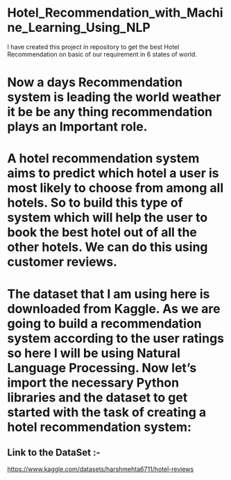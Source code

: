 # Hotel_Recommendation_with_Machine_Learning_Using_NLP
I have created this project in repository to get the best Hotel Recommendation on basic of our requirement in 6 states of world.

# Now a days Recommendation system is leading the world weather it be be any thing recommendation plays an Important role.
# A hotel recommendation system aims to predict which hotel a user is most likely to choose from among all hotels. So to build this type of system which will help the user to book the best hotel out of all the other hotels. We can do this using customer reviews.

# The dataset that I am using here is downloaded from Kaggle. As we are going to build a recommendation system according to the user ratings so here I will be using Natural Language Processing. Now let’s import the necessary Python libraries and the dataset to get started with the task of creating a hotel recommendation system:

## Link to the DataSet :-
https://www.kaggle.com/datasets/harshmehta6711/hotel-reviews
